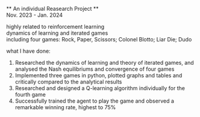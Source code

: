 ** An individual Reasearch Project ** \
Nov. 2023 - Jan. 2024 

highly related to reinforcement learning \
dynamics of learning and iterated games \
including four games: Rock, Paper, Scissors; Colonel Blotto; Liar Die; Dudo

what I have done:
1. Researched the dynamics of learning and theory of iterated games, and analysed the Nash equilibriums and convergence of four games
2. Implemented three games in python, plotted graphs and tables and critically compared to the analytical results
3. Researched and designed a Q-learning algorithm individually for the fourth game
4. Successfully trained the agent to play the game and observed a remarkable winning rate, highest to 75%
